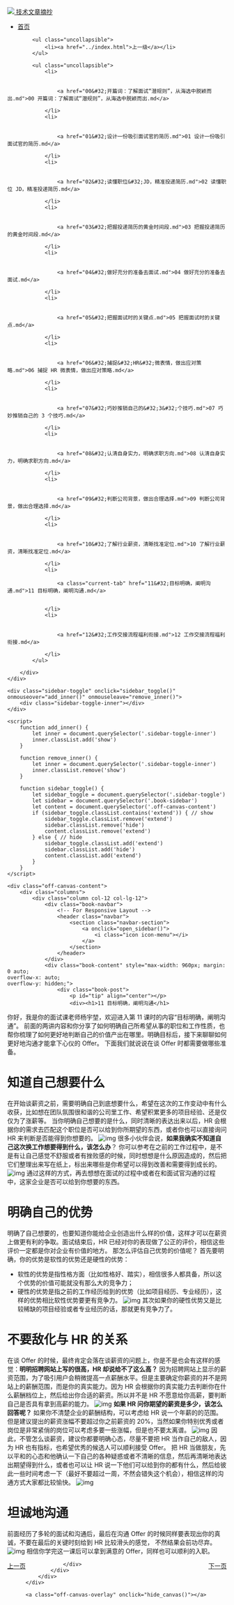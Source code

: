 <!DOCTYPE html>
<!-- saved from url=(0046)https://kaiiiz.github.io/hexo-theme-book-demo/ -->
<html xmlns="http://www.w3.org/1999/xhtml">
<head>
    <head>
        <meta http-equiv="Content-Type" content="text/html; charset=UTF-8">
        <meta name="viewport" content="width=device-width, initial-scale=1, maximum-scale=1.0, user-scalable=no">
        <link rel="icon" href="../../static/favicon.png">
        <title>11 目标明确，阐明沟通.md</title>
        <!-- Spectre.css framework -->
        <link rel="stylesheet" href="../../static/index.css">
        <!-- theme css & js -->
        <meta name="generator" content="Hexo 4.2.0">
    </head>

<body>

<div class="book-container">
    <div class="book-sidebar">
        <div class="book-brand">
            <a href="../../index.html">
                <img src="../../static/favicon.png">
                <span>技术文章摘抄</span>
            </a>
        </div>
        <div class="book-menu uncollapsible">
            <ul class="uncollapsible">
                <li><a href="../../index.html" class="current-tab">首页</a></li>
            </ul>

            <ul class="uncollapsible">
                <li><a href="../index.html">上一级</a></li>
            </ul>

            <ul class="uncollapsible">
                <li>

                    
                    <a href="00&#32;开篇词：了解面试“潜规则”，从海选中脱颖而出.md">00 开篇词：了解面试“潜规则”，从海选中脱颖而出.md</a>

                </li>
                <li>

                    
                    <a href="01&#32;设计一份吸引面试官的简历.md">01 设计一份吸引面试官的简历.md</a>

                </li>
                <li>

                    
                    <a href="02&#32;读懂职位&#32;JD，精准投递简历.md">02 读懂职位 JD，精准投递简历.md</a>

                </li>
                <li>

                    
                    <a href="03&#32;把握投递简历的黄金时间段.md">03 把握投递简历的黄金时间段.md</a>

                </li>
                <li>

                    
                    <a href="04&#32;做好充分的准备去面试.md">04 做好充分的准备去面试.md</a>

                </li>
                <li>

                    
                    <a href="05&#32;把握面试时的关键点.md">05 把握面试时的关键点.md</a>

                </li>
                <li>

                    
                    <a href="06&#32;捕捉&#32;HR&#32;微表情，做出应对策略.md">06 捕捉 HR 微表情，做出应对策略.md</a>

                </li>
                <li>

                    
                    <a href="07&#32;巧妙推销自己的&#32;3&#32;个技巧.md">07 巧妙推销自己的 3 个技巧.md</a>

                </li>
                <li>

                    
                    <a href="08&#32;认清自身实力，明确求职方向.md">08 认清自身实力，明确求职方向.md</a>

                </li>
                <li>

                    
                    <a href="09&#32;判断公司背景，做出合理选择.md">09 判断公司背景，做出合理选择.md</a>

                </li>
                <li>

                    
                    <a href="10&#32;了解行业薪资，清晰找准定位.md">10 了解行业薪资，清晰找准定位.md</a>

                </li>
                <li>

                    <a class="current-tab" href="11&#32;目标明确，阐明沟通.md">11 目标明确，阐明沟通.md</a>
                    

                </li>
                <li>

                    
                    <a href="12&#32;工作交接流程福利衔接.md">12 工作交接流程福利衔接.md</a>

                </li>
            </ul>

        </div>
    </div>

    <div class="sidebar-toggle" onclick="sidebar_toggle()" onmouseover="add_inner()" onmouseleave="remove_inner()">
        <div class="sidebar-toggle-inner"></div>
    </div>

    <script>
        function add_inner() {
            let inner = document.querySelector('.sidebar-toggle-inner')
            inner.classList.add('show')
        }

        function remove_inner() {
            let inner = document.querySelector('.sidebar-toggle-inner')
            inner.classList.remove('show')
        }

        function sidebar_toggle() {
            let sidebar_toggle = document.querySelector('.sidebar-toggle')
            let sidebar = document.querySelector('.book-sidebar')
            let content = document.querySelector('.off-canvas-content')
            if (sidebar_toggle.classList.contains('extend')) { // show
                sidebar_toggle.classList.remove('extend')
                sidebar.classList.remove('hide')
                content.classList.remove('extend')
            } else { // hide
                sidebar_toggle.classList.add('extend')
                sidebar.classList.add('hide')
                content.classList.add('extend')
            }
        }
    </script>

    <div class="off-canvas-content">
        <div class="columns">
            <div class="column col-12 col-lg-12">
                <div class="book-navbar">
                    <!-- For Responsive Layout -->
                    <header class="navbar">
                        <section class="navbar-section">
                            <a onclick="open_sidebar()">
                                <i class="icon icon-menu"></i>
                            </a>
                        </section>
                    </header>
                </div>
                <div class="book-content" style="max-width: 960px; margin: 0 auto;
    overflow-x: auto;
    overflow-y: hidden;">
                    <div class="book-post">
                        <p id="tip" align="center"></p>
                        <div><h1>11 目标明确，阐明沟通</h1>
<p>你好，我是你的面试课老师杨宇堃，欢迎进入第 11 课时的内容“目标明确，阐明沟通”。
前面的两讲内容和你分享了如何明确自己所希望从事的职位和工作性质，也帮你梳理了如何更好地判断自己的价值产出在哪里。明确目标后，接下来聊聊如何更好地沟通才能拿下心仪的 Offer。
下面我们就说说在谈 Offer 时都需要做哪些准备。</p>
<h1>知道自己想要什么</h1>
<p>在开始谈薪资之前，需要明确自己到底想要什么，希望在这次的工作变动中有什么收获，比如想在团队氛围很和谐的公司里工作、希望积累更多的项目经验、还是仅仅为了涨薪等。
当你明确自己想要的是什么，同时清晰的表达出来以后，HR 会根据你的需求去匹配这个职位是否可以给到你所期望的东西，或者你也可以直接询问 HR 来判断是否能得到你想要的。
<img src="assets/Cgq2xl4Jk7uAU2QlAAB8BU7HoSQ711.png" alt="img" />
很多小伙伴会说，<strong>如果我确实不知道自己这次换工作想要得到什么，该怎么办</strong>？
你可以参考在之前的工作过程中，是不是有让自己感觉不舒服或者有挫败感的时候，同时想想是什么原因造成的，然后把它们整理出来写在纸上，标出来哪些是你希望可以得到改善和需要得到成长的。
<img src="assets/Cgq2xl4Jk-SAEbE0AABxDK6ssrM497.png" alt="img" />
通过这样的方式，再去想想在面试的过程中或者在和面试官沟通的过程中，这家企业是否可以给到你想要的东西。</p>
<h1>明确自己的优势</h1>
<p>明确了自己想要的，也要知道你能给企业创造出什么样的价值，这样才可以在薪资上做更有利的争取。面试结束后，HR 已经对你的表现做了公正的评价，相信这些评价一定都是你对企业有价值的地方。
那怎么评估自己优势的价值呢？
首先要明确，你的优势是软性的优势还是硬性的优势：</p>
<ul>
<li>软性的优势是指性格方面（比如性格好、踏实），相信很多人都具备，所以这个优势的价值可能就没有那么大的竞争力；</li>
<li>硬性的优势是指之前的工作经历给到的优势（比如项目经历、专业经历），这样的优势相比软性优势要更有竞争力。
<img src="assets/CgpOIF4JlAaAZ6SkAACqPoNK3Po341.png" alt="img" />
其次如果你的硬性优势又是比较稀缺的项目经验或者专业经历的话，那就更有竞争力了。</li>
</ul>
<h1>不要敌化与 HR 的关系</h1>
<p>在谈 Offer 的时候，最终肯定会落在谈薪资的问题上，你是不是也会有这样的感觉：<strong>明明招聘网站上写的很高，HR 却说给不了这么高？</strong>
因为招聘网站上显示的薪资范围，为了吸引用户会稍微提高一点薪酬水平。但是主要确定你薪资的并不是网站上的薪酬范围，而是你的真实能力。因为 HR 会根据你的真实能力去判断你在什么薪酬档位上，然后给出你合适的薪资。所以并不是 HR 不愿意给你高薪，要判断自己是否具有拿到高薪的能力。
<img src="assets/Cgq2xl4JlCyATQbvAACE3csz3FY795.png" alt="img" />
<strong>如果 HR 问你期望的薪资是多少，该怎么回答呢？</strong>
如果你不清楚企业的薪酬结构，可以考虑给 HR 说一个年薪的的范围。但是建议提出的薪资涨幅不要超过你之前薪资的 20%，当然如果你特别优秀或者岗位是非常紧俏的岗位可以考虑多要一些涨幅，但是也不要太离谱。
<img src="assets/Cgq2xl4JlFCAEERrAADt2PWLBLw708.png" alt="img" />
因此，不管怎么谈薪资，建议你都要明确心态，尽量不要把 HR 当作自己的敌人，因为 HR 也有指标，也希望优秀的候选人可以顺利接受 Offer。
把 HR 当做朋友，先以平和的心态和他确认一下自己的各种疑惑或者不清晰的信息，然后再清晰地表达出期望得到什么，或者也可以让 HR 说一下他们可以给到你的都有什么，然后给彼此一些时间考虑一下（最好不要超过一周，不然会错失这个机会），相信这样的沟通方式大家都比较愉快。
<img src="assets/Cgq2xl4JlHeAPgCFAAB8kD0NvIc318.png" alt="img" /></p>
<h1>坦诚地沟通</h1>
<p>前面经历了多轮的面试和沟通后，最后在沟通 Offer 的时候同样要表现出你的真诚，不要在最后的关键时刻给到 HR 比较滑头的感觉， 不然结果会前功尽弃。
<img src="assets/Cgq2xl4JlJSAMm5AAADJ2Ewq6uA695.png" alt="img" />
相信你学完这一课后可以拿到满意的 Offer，同样也可以顺利的入职。</p>
</div>
                    </div>
                    <div>
                        <div style="float: left">
                            <a href="10&#32;了解行业薪资，清晰找准定位.md">上一页</a>
                        </div>
                        <div style="float: right">
                            <a href="12&#32;工作交接流程福利衔接.md">下一页</a>
                        </div>
                    </div>

                </div>
            </div>
        </div>
    </div>

    <a class="off-canvas-overlay" onclick="hide_canvas()"></a>
</div>
<script defer src="https://static.cloudflareinsights.com/beacon.min.js/v64f9daad31f64f81be21cbef6184a5e31634941392597" integrity="sha512-gV/bogrUTVP2N3IzTDKzgP0Js1gg4fbwtYB6ftgLbKQu/V8yH2+lrKCfKHelh4SO3DPzKj4/glTO+tNJGDnb0A==" data-cf-beacon='{"rayId":"6b433ba239c170ac","version":"2021.11.0","r":1,"token":"1f5d475227ce4f0089a7cff1ab17c0f5","si":100}' crossorigin="anonymous"></script>
</body>
<!-- Global site tag (gtag.js) - Google Analytics -->
<script async src="https://www.googletagmanager.com/gtag/js?id=G-NPSEEVD756"></script>
<script>
    window.dataLayer = window.dataLayer || [];

    function gtag() {
        dataLayer.push(arguments);
    }

    gtag('js', new Date());
    gtag('config', 'G-NPSEEVD756');
    var path = window.location.pathname
    var cookie = getCookie("lastPath");
    console.log(path)
    if (path.replace("/", "") === "") {
        if (cookie.replace("/", "") !== "") {
            console.log(cookie)
            document.getElementById("tip").innerHTML = "<a href='https://learn.lianglianglee.com/%E4%B8%93%E6%A0%8F/12%E6%AD%A5%E9%80%9A%E5%85%B3%E6%B1%82%E8%81%8C%E9%9D%A2%E8%AF%95-%E5%AE%8C/&quot;&#32;+&#32;cookie&#32;+&#32;&quot;'>跳转到上次进度</a>"
        }
    } else {
        setCookie("lastPath", path)
    }

    function setCookie(cname, cvalue) {
        var d = new Date();
        d.setTime(d.getTime() + (180 * 24 * 60 * 60 * 1000));
        var expires = "expires=" + d.toGMTString();
        document.cookie = cname + "=" + cvalue + "; " + expires + ";path = /";
    }

    function getCookie(cname) {
        var name = cname + "=";
        var ca = document.cookie.split(';');
        for (var i = 0; i < ca.length; i++) {
            var c = ca[i].trim();
            if (c.indexOf(name) === 0) return c.substring(name.length, c.length);
        }
        return "";
    }
</script>

</html>
